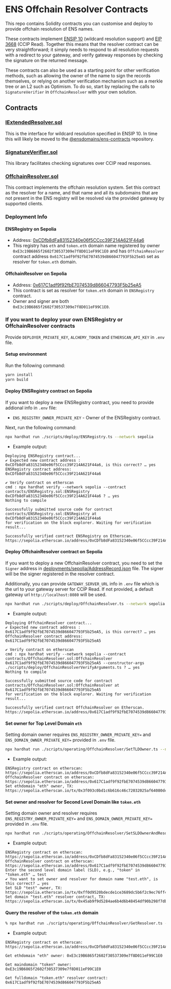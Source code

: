 # ENS Offchain Resolver Contracts

This repo contains Solidity contracts you can customise and deploy to provide offchain resolution of ENS names.

These contracts implement [ENSIP 10](https://docs.ens.domains/ens-improvement-proposals/ensip-10-wildcard-resolution) (wildcard resolution support) and [EIP 3668](https://eips.ethereum.org/EIPS/eip-3668) (CCIP Read). Together this means that the resolver contract can be very straightforward; it simply needs to respond to all resolution requests with a redirect to your gateway, and verify gateway responses by checking the signature on the returned message.

These contracts can also be used as a starting point for other verification methods, such as allowing the owner of the name to sign the records themselves, or relying on another verification mechanism such as a merkle tree or an L2 such as Optimism. To do so, start by replacing the calls to `SignatureVerifier` in `OffchainResolver` with your own solution.

## Contracts

### [IExtendedResolver.sol](contracts/IExtendedResolver.sol)

This is the interface for wildcard resolution specified in ENSIP 10. In time this will likely be moved to the [@ensdomains/ens-contracts](https://github.com/ensdomains/ens-contracts) repository.

### [SignatureVerifier.sol](contracts/SignatureVerifier.sol)

This library facilitates checking signatures over CCIP read responses.

### [OffchainResolver.sol](contracts/OffchainResolver.sol)

This contract implements the offchain resolution system. Set this contract as the resolver for a name, and that name and all its subdomains that are not present in the ENS registry will be resolved via the provided gateway by supported clients.

### Deployment Info

#### ENSRegistry on Sepolia

-   Address: [0xCDfb8dFa83152340e06f5CCcc39F214A621F44a6](https://sepolia.etherscan.io/address/0xCDfb8dFa83152340e06f5CCcc39F214A621F44a6)
-   This registry has `eth` and `token.eth` domain name registered by owner `0xE3c19B6865f2602f30537309e7f8D011eF99C1E0` and has `OffchainResolver` contract address `0x617C1adf9f92fbE7074539d866047793F5b25eA5` set as resolver for `token.eth` domain.

#### OffchainResolver on Sepolia

-   Address: [0x617C1adf9f92fbE7074539d866047793F5b25eA5](https://sepolia.etherscan.io/address/0x617C1adf9f92fbE7074539d866047793F5b25eA5)
-   This contract is set as resolver for `token.eth` domain in `ENSRegistry` contract.
-   Owner and signer are both `0xE3c19B6865f2602f30537309e7f8D011eF99C1E0`.

### If you want to deploy your own ENSRegistry or OffchainResolver contracts

Provide `DEPLOYER_PRIVATE_KEY`, `ALCHEMY_TOKEN` and `ETHERSCAN_API_KEY` in `.env` file.

#### Setup environment

Run the following command:

```bash
yarn install
yarn build
```

#### Deploy ENSRegistry contract on Sepolia

If you want to deploy a new ENSRegistry contract, you need to provide addional info in `.env` file:

-   `ENS_REGISTRY_OWNER_PRIVATE_KEY` - Owner of the ENSRegistry contract.

Next, run the following command:

```bash
npx hardhat run ./scripts/deploy/ENSRegistry.ts --network sepolia
```

-   Example output:

```
Deploying ENSRegistry contract...
✔ Expected new contract address : 0xCDfb8dFa83152340e06f5CCcc39F214A621F44a6, is this correct? … yes
ENSRegistry contract address: 0xCDfb8dFa83152340e06f5CCcc39F214A621F44a6

✔ Verify contract on etherscan
cmd : npx hardhat verify --network sepolia --contract contracts/ENSRegistry.sol:ENSRegistry 0xCDfb8dFa83152340e06f5CCcc39F214A621F44a6 ? … yes
Nothing to compile

Successfully submitted source code for contract
contracts/ENSRegistry.sol:ENSRegistry at 0xCDfb8dFa83152340e06f5CCcc39F214A621F44a6
for verification on the block explorer. Waiting for verification result...

Successfully verified contract ENSRegistry on Etherscan.
https://sepolia.etherscan.io/address/0xCDfb8dFa83152340e06f5CCcc39F214A621F44a6#code
```

#### Deploy OffchainResolver contract on Sepolia

If you want to deploy a new OffchainResolver contract, you need to set the `Signer` address in [deployments/sepolia/AddressRecord.json](deployments/sepolia/AddressRecord.json) file. The signer will be the signer registered in the resolver contract.

Additionally, you can provide `GATEWAY_SERVER_URL` info in `.env` file which is the url to your gateway server for CCIP Read. If not provided, a default gateway url `http://localhost:8080` will be used.

```bash
npx hardhat run ./scripts/deploy/OffchainResolver.ts --network sepolia
```

-   Example output:

```
Deploying OffchainResolver contract...
✔ Expected new contract address : 0x617C1adf9f92fbE7074539d866047793F5b25eA5, is this correct? … yes
OffchainResolver contract address: 0x617C1adf9f92fbE7074539d866047793F5b25eA5

✔ Verify contract on etherscan
cmd : npx hardhat verify --network sepolia --contract contracts/OffchainResolver.sol:OffchainResolver 0x617C1adf9f92fbE7074539d866047793F5b25eA5 --constructor-args ./scripts/deploy/OffchainResolverVerifyArguments.ts ? … yes
Nothing to compile

Successfully submitted source code for contract
contracts/OffchainResolver.sol:OffchainResolver at 0x617C1adf9f92fbE7074539d866047793F5b25eA5
for verification on the block explorer. Waiting for verification result...

Successfully verified contract OffchainResolver on Etherscan.
https://sepolia.etherscan.io/address/0x617C1adf9f92fbE7074539d866047793F5b25eA5#code
```

#### Set owner for Top Level Domain `eth`

Setting domain owner requires `ENS_REGISTRY_OWNER_PRIVATE_KEY=` and `ENS_DOMAIN_OWNER_PRIVATE_KEY=` provided in `.env` file.

```bash
npx hardhat run ./scripts/operating/OffchainResolver/SetTLDOwner.ts --network sepolia
```

-   Example output:

```
ENSRegistry contract on etherscan: https://sepolia.etherscan.io/address/0xCDfb8dFa83152340e06f5CCcc39F214A621F44a6
OffchainResolver contract on etherscan: https://sepolia.etherscan.io/address/0x617C1adf9f92fbE7074539d866047793F5b25eA5
Set ethdomain "eth" owner, TX: https://sepolia.etherscan.io/tx/0x3f093c0bd1c6b616c46c72032025af64080dcd193c85e615446e84d9eacee52d
```

#### Set owner and resolver for Second Level Domain like `token.eth`

Setting domain owner and resolver requires `ENS_REGISTRY_OWNER_PRIVATE_KEY=` and `ENS_DOMAIN_OWNER_PRIVATE_KEY=` provided in `.env` file.

```bash
npx hardhat run ./scripts/operating/OffchainResolver/SetSLDOwnerAndResolver.ts --network sepolia
```

-   Example output:

```
ENSRegistry contract on etherscan: https://sepolia.etherscan.io/address/0xCDfb8dFa83152340e06f5CCcc39F214A621F44a6
OffchainResolver contract on etherscan: https://sepolia.etherscan.io/address/0x617C1adf9f92fbE7074539d866047793F5b25eA5
Enter the second level domain label (SLD), e.g., "token" in "token.eth" … test
✔ You want to set owner and resolver for domain name "test.eth", is this correct? … yes
Set SLD "test" owner, TX: https://sepolia.etherscan.io/tx/0xff0d9520bdecde1ce3689dc5b6f2c9ec76ff42c2126379a37f9dd5829fa3a3d1
Set domain "test.eth" resolver contract, TX: https://sepolia.etherscan.io/tx/0x45ab9f9d5284ae6b4d6b48454df90b298f7db8e44989c9f83d2128168043a186
```

#### Query the resolver of the `token.eth` domain

```bash
% npx hardhat run ./scripts/operating/OffchainResolver/GetResolver.ts --network sepolia
```

-   Example output:

```
ENSRegistry contract on etherscan: https://sepolia.etherscan.io/address/0xCDfb8dFa83152340e06f5CCcc39F214A621F44a6

Get ethdomain "eth" owner: 0xE3c19B6865f2602f30537309e7f8D011eF99C1E0

Get maindomain "token" owner: 0xE3c19B6865f2602f30537309e7f8D011eF99C1E0

Get fulldomain "token.eth" resolver contract: 0x617C1adf9f92fbE7074539d866047793F5b25eA5
```
